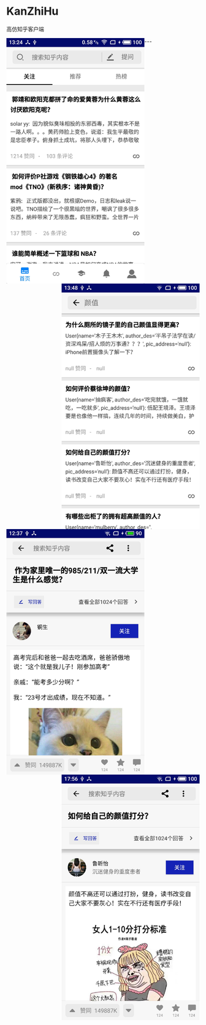 # KanZhiHu
高仿知乎客户端

 <img src="./Img/推荐页示例.jpg" width = "360" alt="推荐页示例" align=left />
 
 <img src="./Img/搜索页示例.jpg" width = "360" alt="搜索页示例" align=right />
---
 <img src="./Img/答案页示例1.jpg" width = "360" alt="答案页示例1" align=left />
 
 <img src="./Img/答案页示例3.jpg" width = "360" alt="答案页示例3" align=right />

